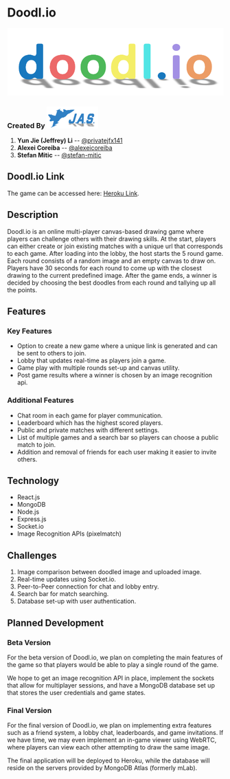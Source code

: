 # Doodl.io

![Doodl.io Logo](/assets/Doodlio.png)

### Created By <img src="/assets/JAS%20Systems.png" width="120" height="50" title="JAS Logo"> 

1. **Yun Jie (Jeffrey) Li** -- [@privatejfx141](https://github.com/privatejfx141)
2. **Alexei Coreiba** -- [@alexeicoreiba](https://github.com/alexeicoreiba)
3. **Stefan Mitic** -- [@stefan-mitic](https://github.com/Stefan-Mitic)

## Doodl.io Link

The game can be accessed here: [Heroku Link](https://doodlio.herokuapp.com).

## Description

Doodl.io is an online multi-player canvas-based drawing game where players can challenge others with their drawing skills. At the start, players can either create or join existing matches with a unique url that corresponds to each game. After loading into the lobby, the host starts the 5 round game. Each round consists of a random image and an empty canvas to draw on. Players have 30 seconds for each round to come up with the closest drawing to the current predefined image. After the game ends, a winner is decided by choosing the best doodles from each round and tallying up all the points.

## Features

### Key Features

- Option to create a new game where a unique link is generated and can be sent to others to join.
- Lobby that updates real-time as players join a game.
- Game play with multiple rounds set-up and canvas utility.
- Post game results where a winner is chosen by an image recognition api.

### Additional Features

- Chat room in each game for player communication.
- Leaderboard which has the highest scored players.
- Public and private matches with different settings.
- List of multiple games and a search bar so players can choose a public match to join.
- Addition and removal of friends for each user making it easier to invite others.

## Technology

- React.js
- MongoDB
- Node.js
- Express.js
- Socket.io
- Image Recognition APIs (pixelmatch)

## Challenges

1. Image comparison between doodled image and uploaded image.
2. Real-time updates using Socket.io.
3. Peer-to-Peer connection for chat and lobby entry.
4. Search bar for match searching.
5. Database set-up with user authentication.

## Planned Development

### Beta Version

For the beta version of Doodl.io, we plan on completing the main features of the game so that players would be able to play a single round of the game.

We hope to get an image recognition API in place, implement the sockets that allow for multiplayer sessions, and have a MongoDB database set up that stores the user credentials and game states.

### Final Version

For the final version of Doodl.io, we plan on implementing extra features such as a friend system, a lobby chat, leaderboards, and game invitations. If we have time, we may even implement an in-game viewer using WebRTC, where players can view each other attempting to draw the same image.

The final application will be deployed to Heroku, while the database will reside on the servers provided by MongoDB Atlas (formerly mLab).
